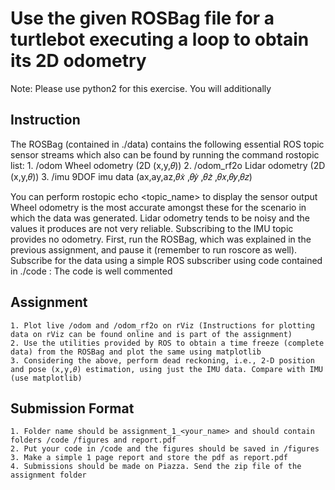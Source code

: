 # Use the given ROSBag file for a turtlebot executing a loop to obtain its 2D odometry

Note: Please use python2 for this exercise. You will additionally


## Instruction
The ROSBag (contained in ./data) contains the following essential ROS topic sensor streams which also can be
found by running the command rostopic list:
    1. /odom Wheel odometry (2D (x,y,𝜃))
    2. /odom_rf2o Lidar odometry (2D (x,y,𝜃))
    3. /imu 9DOF imu data (ax,ay,az,𝜃𝑥̇ ,𝜃𝑦̇ ,𝜃𝑧̇ ,𝜃𝑥,𝜃𝑦,𝜃𝑧)

You can perform rostopic echo <topic_name> to display the sensor output
Wheel odometry is the most accurate amongst these for the scenario in which the data was
generated. Lidar odometry tends to be noisy and the values it produces are not very reliable.
Subscribing to the IMU topic provides no odometry.
First, run the ROSBag, which was explained in the previous assignment, and pause it
(remember to run roscore as well).
Subscribe for the data using a simple ROS subscriber using code contained in ./code :
The code is well commented

## Assignment
    1. Plot live /odom and /odom_rf2o on rViz (Instructions for plotting data on rViz can be found online and is part of the assignment)
    2. Use the utilities provided by ROS to obtain a time freeze (complete data) from the ROSBag and plot the same using matplotlib
    3. Considering the above, perform dead reckoning, i.e., 2-D position and pose (x,y,𝜃) estimation, using just the IMU data. Compare with IMU (use matplotlib)

## Submission Format
    1. Folder name should be assignment_1_<your_name> and should contain folders /code /figures and report.pdf
    2. Put your code in /code and the figures should be saved in /figures 
    3. Make a simple 1 page report and store the pdf as report.pdf
    4. Submissions should be made on Piazza. Send the zip file of the assignment folder

